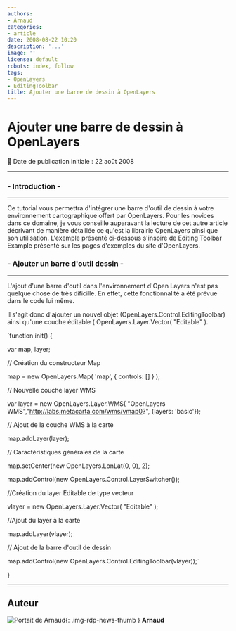 ```yaml
---
authors:
- Arnaud
categories:
- article
date: 2008-08-22 10:20
description: '...'
image: ''
license: default
robots: index, follow
tags:
- OpenLayers
- EditingToolbar
title: Ajouter une barre de dessin à OpenLayers
---
```


# Ajouter une barre de dessin à OpenLayers


:calendar: Date de publication initiale : 22 août 2008


----

### - Introduction -




---


Ce tutorial vous permettra d'intégrer une barre d'outil de dessin à votre environnement cartographique offert par OpenLayers. Pour les novices dans ce domaine, je vous conseille auparavant la lecture de cet autre article décrivant de manière détaillée ce qu'est la librairie OpenLayers ainsi que son utilisation. L'exemple présenté ci-dessous s'inspire de Editing Toolbar Example présenté sur les pages d'exemples du site d'OpenLayers.


### - Ajouter un barre d'outil dessin -




---


L'ajout d'une barre d'outil dans l'environnement d'Open Layers n'est pas quelque chose de très dificille. En effet, cette fonctionnalité a été prévue dans le code lui même.


Il s'agit donc d'ajouter un nouvel objet (OpenLayers.Control.EditingToolbar) ainsi qu'une couche éditable ( OpenLayers.Layer.Vector( "Editable" ).


`function init() {  

var map, layer;  

// Création du constructeur Map  

map = new OpenLayers.Map( 'map', { controls: [] } );  

// Nouvelle couche layer WMS  

var layer = new OpenLayers.Layer.WMS( "OpenLayers WMS","http://labs.metacarta.com/wms/vmap0?", {layers: 'basic'});  

// Ajout de la couche WMS à la carte  

map.addLayer(layer);  

// Caractéristiques générales de la carte  

map.setCenter(new OpenLayers.LonLat(0, 0), 2);  

map.addControl(new OpenLayers.Control.LayerSwitcher());  

//Création du layer Editable de type vecteur  

vlayer = new OpenLayers.Layer.Vector( "Editable" );  

//Ajout du layer à la carte  

map.addLayer(vlayer);  

// Ajout de la barre d'outil de dessin  

map.addControl(new OpenLayers.Control.EditingToolbar(vlayer));`


}














----

## Auteur

![Portait de Arnaud](){: .img-rdp-news-thumb }
**Arnaud**
